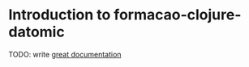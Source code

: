 # Introduction to formacao-clojure-datomic

TODO: write [great documentation](http://jacobian.org/writing/what-to-write/)
